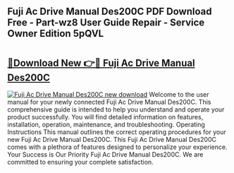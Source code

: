 ## Fuji Ac Drive Manual Des200C PDF Download Free - Part-wz8 User Guide Repair - Service Owner Edition 5pQVL

# <h2><a href="http://bc53003.oget.top/?id=Fuji+Ac+Drive+Manual+Des200C">🔗Download New 👉🔴 Fuji Ac Drive Manual Des200C</a></h2>

[![Fuji Ac Drive Manual Des200C new download](https://i.imgur.com/5g1atiW.png)](http://bc53003.oget.top/?id=Fuji+Ac+Drive+Manual+Des200C)
Welcome to the user manual for your newly connected Fuji Ac Drive Manual Des200C. This comprehensive guide is intended to help you understand and operate your product successfully. You will find detailed information on features, installation, operation, maintenance, and troubleshooting. Operating Instructions This manual outlines the correct operating procedures for your new Fuji Ac Drive Manual Des200C. This Fuji Ac Drive Manual Des200C comes with a plethora of features designed to personalize your experience. Your Success is Our Priority Fuji Ac Drive Manual Des200C. We are committed to ensuring your complete satisfaction.
